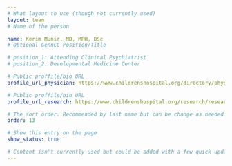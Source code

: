 ```yaml
---
# What layout to use (though not currently used)
layout: team
# Name of the person

name: Kerim Munir, MD, MPH, DSc
# Optional GennCC Position/Title

# position_1: Attending Clinical Psychiatrist
# position_2: Developmental Medicine Center

# Public proffile/bio URL
profile_url_physician: https://www.childrenshospital.org/directory/physicians/m/kerim-munir

# Public proffile/bio URL
profile_url_research: https://www.childrenshospital.org/research/researchers/m/kerim-munir

# The sort order. Recommended by last name but can be change as needed
order: 13

# Show this entry on the page
show_status: true

# Content isn't currently used but could be added with a few quick updates if needed to allow for bios
---
```

